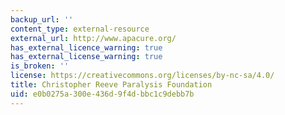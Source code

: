 ```yaml
---
backup_url: ''
content_type: external-resource
external_url: http://www.apacure.org/
has_external_licence_warning: true
has_external_license_warning: true
is_broken: ''
license: https://creativecommons.org/licenses/by-nc-sa/4.0/
title: Christopher Reeve Paralysis Foundation
uid: e0b0275a-300e-436d-9f4d-bbc1c9debb7b
---
```

